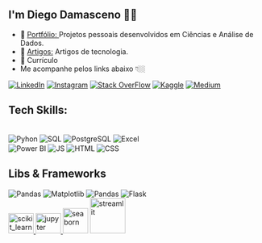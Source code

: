 ## I'm Diego Damasceno 🖖🏼

- 🔗 <a href= 'https://github.com/diegodamascenos/Portifolio'>Portfólio: </a>Projetos pessoais desenvolvidos em Ciências e Análise de Dados.
- 🔗 <a href= 'https://medium.com/@diego.damascenoti'>Artigos:</a> Artigos de tecnologia.
- 🔗 Currículo
- Me acompanhe pelos links abaixo 👇🏼

[![LinkedIn](https://img.shields.io/badge/LinkedIn-0077B5?style=for-the-badge&logo=linkedin&logoColor=white)](https://www.linkedin.com/in/diego-damascenos/)
[![Instagram](https://img.shields.io/badge/Instagram-E4405F?style=for-the-badge&logo=instagram&logoColor=white)](https://www.instagram.com/fronttego/)
[![Stack OverFlow](https://img.shields.io/badge/Stack_Overflow-FE7A16?style=for-the-badge&logo=stack-overflow&logoColor=white)](https://pt.stackoverflow.com/users/347627/diego-damasceno)
[![Kaggle](https://img.shields.io/badge/Kaggle-20BEFF?style=for-the-badge&logo=Kaggle&logoColor=white)](https://www.kaggle.com/diegodamasceno)
[![Medium](https://img.shields.io/badge/Medium-12100E?style=for-the-badge&logo=medium&logoColor=white)](https://medium.com/@diego.damascenoti)


## Tech Skills:

<div style ="display: inline_block"><br/>
    <img align= "center" alt ="Pyhon" src= https://img.icons8.com/?size=50&id=13441&format=png&color=000000>
    <img align= "center" alt ="SQL" src= https://img.icons8.com/?size=50&id=laYYF3dV0Iew&format=png&color=000000>
    <img align= "center" alt ="PostgreSQL" src= https://img.icons8.com/?size=50&id=38561&format=png&color=000000>
    <img align= "center" alt ="Excel" src= https://img.icons8.com/?size=50&id=117561&format=png&color=000000><br>
    <img align= "center" alt ="Power BI" src= https://img.icons8.com/?size=50&id=qYfwpsRXEcpc&format=png&color=000000>
    <img align= "center" alt ="JS" src= https://img.icons8.com/?size=50&id=108784&format=png&color=000000>
    <img align= "center" alt ="HTML" src= https://img.icons8.com/?size=50&id=20909&format=png&color=000000>
    <img align= "center" alt ="CSS" src= https://img.icons8.com/?size=50&id=21278&format=png&color=000000>
</div>


## Libs & Frameworks
<div>
    <img align= "center" alt ="Pandas" src= https://img.icons8.com/?size=50&id=xSkewUSqtErH&format=png&color=000000>
    <img align= "center" alt ="Matplotlib" src= https://github.com/user-attachments/assets/bf202433-d354-44c0-9f9d-8de140d61b96>
    <img align= "center" alt ="Pandas" src= https://img.icons8.com/?size=50&id=aR9CXyMagKIS&format=png&color=000000>
    <img align= "center" alt ="Flask" src= https://img.icons8.com/?size=50&id=ewGOClUtmFX4&format=png&color=000000><br>
    <a href="https://scikit-learn.org/" target="_blank" rel="noreferrer"> <img src="https://upload.wikimedia.org/wikipedia/commons/0/05/Scikit_learn_logo_small.svg" alt="scikit_learn" width="50" height="40"/</a>
    <a href="https://jupyter.org/" target="_blank" rel="noreferrer"> <img src="https://cdn.jsdelivr.net/gh/devicons/devicon/icons/jupyter/jupyter-original-wordmark.svg" alt="jupyter" width="50" height="40"/</a>
    <a href="https://seaborn.pydata.org/" target="_blank" rel="noreferrer"> <img src="https://seaborn.pydata.org/_images/logo-mark-lightbg.svg" alt="seaborn" width="50" height="50"/></a> 
    <a href="https://streamlit.io/" target="_blank" rel="noreferrer"> <img src="https://upload.wikimedia.org/wikipedia/commons/7/77/Streamlit-logo-primary-colormark-darktext.png"alt="streamlit" width="70" height="70"/></a>
</div>

